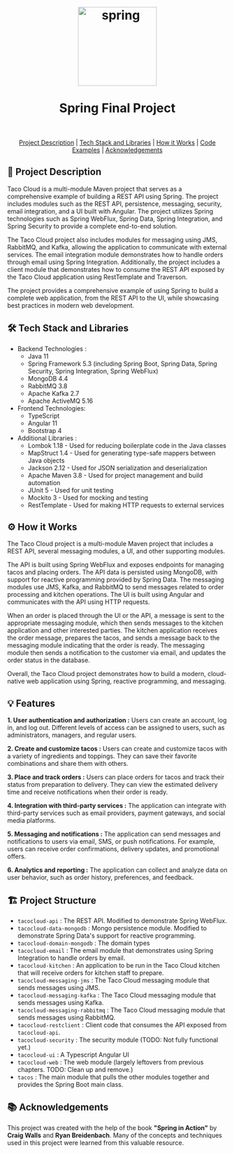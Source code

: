 <h1 align="center">
  <br>
<a  href="https://spring.io/"  target="_blank"  rel="noreferrer"> <img  src="https://www.vectorlogo.zone/logos/springio/springio-icon.svg"  alt="spring"  width="180"  height="180"/> </a>
  <br>
  <br>
  Spring Final Project
  <br>
  <br>
</h1>

<p align="center">
  <a href="#project-description">Project Description</a> |
  <a href="#tech-stack-and-libraries">Tech Stack and Libraries</a> |
  <a href="#how-it-works">How it Works</a> |
  <a href="#code-examples">Code Examples</a> |
  <a href="#acknowledgements">Acknowledgements</a>
</p>



<div id="project-description"></div>

## 🚀 Project Description
Taco Cloud is a multi-module Maven project that serves as a comprehensive example of building a REST API using Spring. The project includes modules such as the REST API, persistence, messaging, security, email integration, and a UI built with Angular. The project utilizes Spring technologies such as Spring WebFlux, Spring Data, Spring Integration, and Spring Security to provide a complete end-to-end solution.

The Taco Cloud project also includes modules for messaging using JMS, RabbitMQ, and Kafka, allowing the application to communicate with external services. The email integration module demonstrates how to handle orders through email using Spring Integration. Additionally, the project includes a client module that demonstrates how to consume the REST API exposed by the Taco Cloud application using RestTemplate and Traverson.

The project provides a comprehensive example of using Spring to build a complete web application, from the REST API to the UI, while showcasing best practices in modern web development.


<div id="tech-stack-and-libraries"></div>

## 🛠️ Tech Stack and Libraries
- Backend Technologies : 
  - Java 11
  - Spring Framework 5.3 (including Spring Boot, Spring Data, Spring Security, Spring Integration, Spring WebFlux)
  - MongoDB 4.4
  - RabbitMQ 3.8
  - Apache Kafka 2.7
  - Apache ActiveMQ 5.16
- Frontend Technologies:
  - TypeScript
  - Angular 11
  - Bootstrap 4
- Additional Libraries :
  - Lombok 1.18 - Used for reducing boilerplate code in the Java classes
  - MapStruct 1.4 - Used for generating type-safe mappers between Java objects
  - Jackson 2.12 - Used for JSON serialization and deserialization
  - Apache Maven 3.8 - Used for project management and build automation
  - JUnit 5 - Used for unit testing
  - Mockito 3 - Used for mocking and testing
  - RestTemplate - Used for making HTTP requests to external services

<div id="how-it-works"></div>

## ⚙️ How it Works

The Taco Cloud project is a multi-module Maven project that includes a REST API, several messaging modules, a UI, and other supporting modules.

The API is built using Spring WebFlux and exposes endpoints for managing tacos and placing orders. The API data is persisted using MongoDB, with support for reactive programming provided by Spring Data. The messaging modules use JMS, Kafka, and RabbitMQ to send messages related to order processing and kitchen operations. The UI is built using Angular and communicates with the API using HTTP requests.

When an order is placed through the UI or the API, a message is sent to the appropriate messaging module, which then sends messages to the kitchen application and other interested parties. The kitchen application receives the order message, prepares the tacos, and sends a message back to the messaging module indicating that the order is ready. The messaging module then sends a notification to the customer via email, and updates the order status in the database.

Overall, the Taco Cloud project demonstrates how to build a modern, cloud-native web application using Spring, reactive programming, and messaging.

<div id="code-examples"></div>

## 💡 Features
**1. User authentication and authorization :** Users can create an account, log in, and log out. Different levels of access can be assigned to users, such as administrators, managers, and regular users.

**2. Create and customize tacos :** Users can create and customize tacos with a variety of ingredients and toppings. They can save their favorite combinations and share them with others.

**3. Place and track orders :** Users can place orders for tacos and track their status from preparation to delivery. They can view the estimated delivery time and receive notifications when their order is ready.

**4. Integration with third-party services :** The application can integrate with third-party services such as email providers, payment gateways, and social media platforms.

**5. Messaging and notifications :** The application can send messages and notifications to users via email, SMS, or push notifications. For example, users can receive order confirmations, delivery updates, and promotional offers.

**6. Analytics and reporting :** The application can collect and analyze data on user behavior, such as order history, preferences, and feedback. 


## 🏗️ Project Structure

 - `tacocloud-api` : The REST API. Modified to demonstrate Spring WebFlux.
 - `tacocloud-data-mongodb` : Mongo persistence module. Modified to demonstrate Spring Data's support for reactive programming.
 - `tacocloud-domain-mongodb` : The domain types
 - `tacocloud-email` : The email module that demonstrates using Spring Integration to handle orders by email.
 - `tacocloud-kitchen` : An application to be run in the Taco Cloud kitchen that will receive orders for kitchen staff to prepare.
 - `tacocloud-messaging-jms` : The Taco Cloud messaging module that sends messages using JMS.
 - `tacocloud-messaging-kafka` : The Taco Cloud messaging module that sends messages using Kafka.
 - `tacocloud-messaging-rabbitmq` : The Taco Cloud messaging module that sends messages using RabbitMQ.
 - `tacocloud-restclient` : Client code that consumes the API exposed from `tacocloud-api`.
 - `tacocloud-security` : The security module (TODO: Not fully functional yet.)
 - `tacocloud-ui` : A Typescript Angular UI
 - `tacocloud-web` : The web module (largely leftovers from previous chapters. TODO: Clean up and remove.)
 - `tacos` : The main module that pulls the other modules together and provides the Spring Boot main class.

<div id="acknowledgements"></div>

## 📚 Acknowledgements 
This project was created with the help of the book **"Spring in Action"** by **Craig Walls** and **Ryan Breidenbach**. Many of the concepts and techniques used in this project were learned from this valuable resource.

